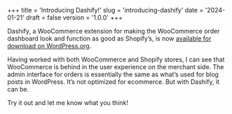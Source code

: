 +++
title = 'Introducing Dashify!'
slug = 'introducing-dashify'
date = '2024-01-21'
draft = false
version = '1.0.0'
+++

Dashify, a WooCommerce extension for making the WooCommerce order dashboard look and function as good as Shopify’s, is now [available for download on WordPress.org](https://wordpress.org/plugins/dashify/).

Having worked with both WooCommerce and Shopify stores, I can see that WooCommerce is behind in the user experience on the merchant side. The admin interface for orders is essentially the same as what’s used for blog posts in WordPress. It’s not optimized for ecommerce. But with Dashify, it can be.

Try it out and let me know what you think!
